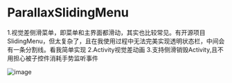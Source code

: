 # ParallaxSlidingMenu
1.视觉差侧滑菜单，即菜单和主界面都滑动，其实也比较常见。有开源项目SlidingMenu，但太复杂了，且在我使用过程中无法完美实现透明状态栏，中间会有一条分割线。看我简单实现
2.Activity视觉差动画
3.支持侧滑销毁Activity,且不用担心被子控件消耗手势监听事件

![image](https://github.com/gaoleiandroid1201/ParallaxSlidingMenu/raw/master/screenshots/1.gif)

